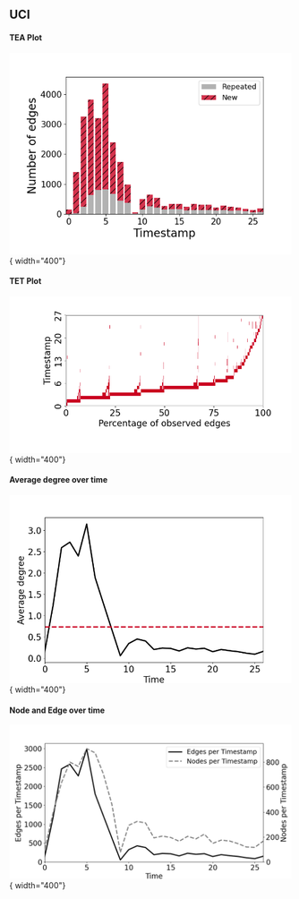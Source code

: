 ## UCI
#### TEA Plot
![UCI](TEA/UCI.png){ width="400"}
#### TET Plot
![UCI](TET/UCI.png){ width="400"}

#### Average degree over time
  ![UCI](degree/uci_ave_degree_per_ts.png){ width="400"}


#### Node and Edge over time
  ![UCI](node_edge/uci_node&edge_per_ts.png){ width="400"}
